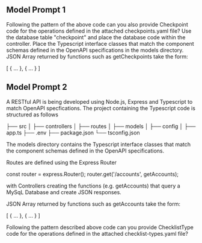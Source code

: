 ## Model Prompt 1

Following the pattern of the above code can you also provide Checkpoint code for the operations defined in the attached checkpoints.yaml file?
Use the database table "checkpoint" and place the database code within the controller.
Place the Typescript interface classes that match the component schemas defined in the OpenAPI specifications in the models directory.
JSON Array returned by functions such as getCheckpoints take the form:

[
{ ... },
{ ... }
]

## Model Prompt 2

A RESTful API is being developed using Node.js, Express and Typescript to match OpenAPI specfications.
The project containing the Typescript code is structured as follows

├── src
│   ├── controllers
│   ├── routes
│   ├── models
│   ├── config
│   ├── app.ts
├── .env
├── package.json
└── tsconfig.json

The models directory contains the Typescript interface classes that match the component schemas defined in the OpenAPI specifications.

Routes are defined using the Express Router

const router = express.Router();
router.get('/accounts', getAccounts);

with Controllers creating the functions (e.g. getAccounts) that query a MySqL Database and create JSON responses.

JSON Array returned by functions such as getAccounts take the form:

[
{ ... },
{ ... }
]

Following the pattern described above code can you provide ChecklistType code for the operations defined in the attached checklist-types.yaml file?
